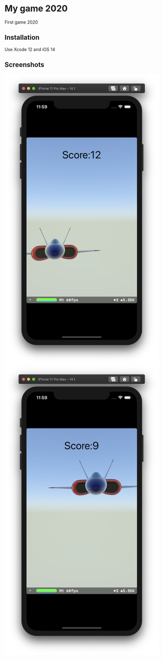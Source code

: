 # My game 2020
First game 2020

## Installation

Use Xcode 12 and iOS 14

## Screenshots

![Screenshot01](https://github.com/nnvorobev/Test-my-game/blob/main/Test%20my%20game/Screnshots/Screnshoot%2001.png?raw=true)
![Screenshot02](https://github.com/nnvorobev/Test-my-game/blob/main/Test%20my%20game/Screnshots/Screnshoot%2002.png?raw=true)
